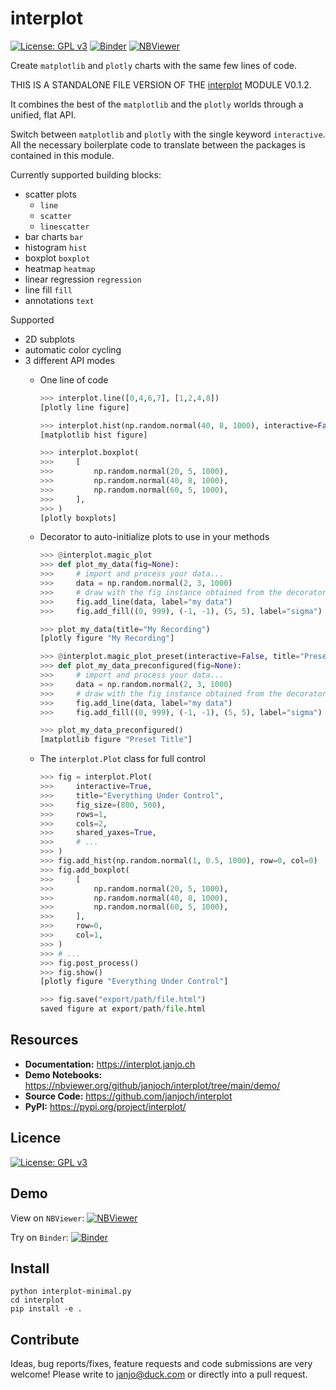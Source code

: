 # interplot

[![License: GPL v3](https://img.shields.io/badge/License-GPLv3-blue.svg)](https://www.gnu.org/licenses/gpl-3.0) [![Binder](https://mybinder.org/badge_logo.svg)](https://mybinder.org/v2/gh/janjoch/interplot/HEAD) [![NBViewer](https://raw.githubusercontent.com/jupyter/design/master/logos/Badges/nbviewer_badge.svg)](https://nbviewer.org/github/janjoch/interplot/tree/main/)

Create `matplotlib` and `plotly` charts with the same few lines of code.

THIS IS A STANDALONE FILE VERSION OF THE [interplot](https://github.com/janjoch/interplot) MODULE V0.1.2.

It combines the best of the `matplotlib` and the `plotly` worlds through a unified, flat API.

Switch between `matplotlib` and `plotly` with the single keyword `interactive`. All the necessary boilerplate code to translate between the packages is contained in this module.

Currently supported building blocks:

- scatter plots
    - `line`
    - `scatter`
    - `linescatter`
- bar charts `bar`
- histogram `hist`
- boxplot `boxplot`
- heatmap `heatmap`
- linear regression `regression`
- line fill `fill`
- annotations `text`

Supported
- 2D subplots
- automatic color cycling
- 3 different API modes
    - One line of code
        ```python
        >>> interplot.line([0,4,6,7], [1,2,4,8])
        [plotly line figure]

        >>> interplot.hist(np.random.normal(40, 8, 1000), interactive=False)
        [matplotlib hist figure]

        >>> interplot.boxplot(
        >>>     [
        >>>         np.random.normal(20, 5, 1000),
        >>>         np.random.normal(40, 8, 1000),
        >>>         np.random.normal(60, 5, 1000),
        >>>     ],
        >>> )
        [plotly boxplots]
        ```

    - Decorator to auto-initialize plots to use in your methods
        ```python
        >>> @interplot.magic_plot
        >>> def plot_my_data(fig=None):
        >>>     # import and process your data...
        >>>     data = np.random.normal(2, 3, 1000)
        >>>     # draw with the fig instance obtained from the decorator function
        >>>     fig.add_line(data, label="my data")
        >>>     fig.add_fill((0, 999), (-1, -1), (5, 5), label="sigma")

        >>> plot_my_data(title="My Recording")
        [plotly figure "My Recording"]

        >>> @interplot.magic_plot_preset(interactive=False, title="Preset Title")
        >>> def plot_my_data_preconfigured(fig=None):
        >>>     # import and process your data...
        >>>     data = np.random.normal(2, 3, 1000)
        >>>     # draw with the fig instance obtained from the decorator function
        >>>     fig.add_line(data, label="my data")
        >>>     fig.add_fill((0, 999), (-1, -1), (5, 5), label="sigma")

        >>> plot_my_data_preconfigured()
        [matplotlib figure "Preset Title"]
        ```

    - The ```interplot.Plot``` class for full control
        ```python
        >>> fig = interplot.Plot(
        >>>     interactive=True,
        >>>     title="Everything Under Control",
        >>>     fig_size=(800, 500),
        >>>     rows=1,
        >>>     cols=2,
        >>>     shared_yaxes=True,
        >>>     # ...
        >>> )
        >>> fig.add_hist(np.random.normal(1, 0.5, 1000), row=0, col=0)
        >>> fig.add_boxplot(
        >>>     [
        >>>         np.random.normal(20, 5, 1000),
        >>>         np.random.normal(40, 8, 1000),
        >>>         np.random.normal(60, 5, 1000),
        >>>     ],
        >>>     row=0,
        >>>     col=1,
        >>> )
        >>> # ...
        >>> fig.post_process()
        >>> fig.show()
        [plotly figure "Everything Under Control"]

        >>> fig.save("export/path/file.html")
        saved figure at export/path/file.html
        ```


## Resources

- **Documentation:** https://interplot.janjo.ch
- **Demo Notebooks:** https://nbviewer.org/github/janjoch/interplot/tree/main/demo/
- **Source Code:** https://github.com/janjoch/interplot
- **PyPI:** https://pypi.org/project/interplot/


## Licence
[![License: GPL v3](https://img.shields.io/badge/License-GPLv3-blue.svg)](https://www.gnu.org/licenses/gpl-3.0)


## Demo

View on `NBViewer`:
[![NBViewer](https://raw.githubusercontent.com/jupyter/design/master/logos/Badges/nbviewer_badge.svg)](https://nbviewer.org/github/janjoch/interplot/tree/main/)


Try on `Binder`:
[![Binder](https://mybinder.org/badge_logo.svg)](https://mybinder.org/v2/gh/janjoch/interplot/HEAD)


## Install
```
python interplot-minimal.py
cd interplot
pip install -e .
```


## Contribute

Ideas, bug reports/fixes, feature requests and code submissions are very welcome! Please write to [janjo@duck.com](mailto:janjo@duck.com) or directly into a pull request.
